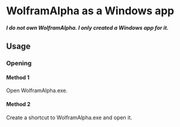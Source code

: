 # WolframAlpha as a Windows app
##### I do not own WolframAlpha. I only created a Windows app for it.
## Usage
### Opening
#### Method 1
Open WolframAlpha.exe.
#### Method 2
Create a shortcut to WolframAlpha.exe and open it.
